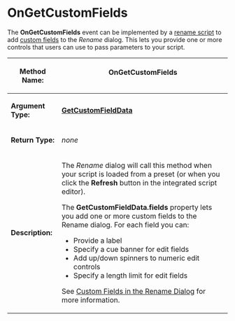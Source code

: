 # OnGetCustomFields

The **OnGetCustomFields** event can be implemented by a [rename script](/Manual/scripting/rename_scripts/README.md) to add [custom fields](/Manual/scripting/rename_scripts/custom_fields_in_the_rename_dialog.md) to the *Rename* dialog. This lets you provide one or more controls that users can use to pass parameters to your script.

<table>
<thead><tr><th>

**Method Name:**</th><th>
OnGetCustomFields
</th></tr></thead><tbody><tr><td>

**Argument Type:**</td><td>

**[GetCustomFieldData](../scripting_objects/getcustomfielddata.md)**
</td></tr><tr><td>

**Return Type:**</td><td>

*none*
</td></tr><tr><td>

**Description:**</td><td>

The *Rename* dialog will call this method when your script is loaded from a preset (or when you click the **Refresh** button in the integrated script editor).

The **GetCustomFieldData.fields** property lets you add one or more custom fields to the Rename dialog. For each field you can:

- Provide a label
- Specify a cue banner for edit fields
- Add up/down spinners to numeric edit controls
- Specify a length limit for edit fields

See [Custom Fields in the Rename Dialog](/Manual/scripting/rename_scripts/custom_fields_in_the_rename_dialog.md) for more information.
</td></tr></tbody>
</table>

